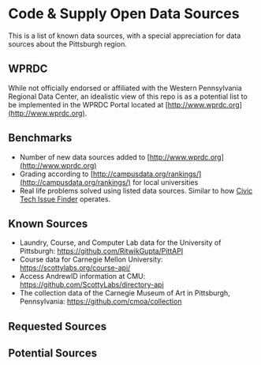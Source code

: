 # Code & Supply Open Data Sources

This is a list of known data sources, with a special appreciation for data sources about the Pittsburgh region.

## WPRDC

While not officially endorsed or affiliated with the Western Pennsylvania Regional Data Center, an idealistic view of this repo is as a potential list to be implemented in the WPRDC Portal located at [http://www.wprdc.org](http://www.wprdc.org).

## Benchmarks

- Number of new data sources added to [http://www.wprdc.org](http://www.wprdc.org)
- Grading according to [http://campusdata.org/rankings/](http://campusdata.org/rankings/) for local universities
- Real life problems solved using listed data sources. Similar to how [Civic Tech Issue Finder](http://www.codeforamerica.org/geeks/civicissues) operates.

## Known Sources

* Laundry, Course, and Computer Lab data for the University of Pittsburgh: https://github.com/RitwikGupta/PittAPI
* Course data for Carnegie Mellon University: https://scottylabs.org/course-api/
* Access AndrewID information at CMU: https://github.com/ScottyLabs/directory-api
* The collection data of the Carnegie Museum of Art in Pittsburgh, Pennsylvania: https://github.com/cmoa/collection

## Requested Sources

## Potential Sources
